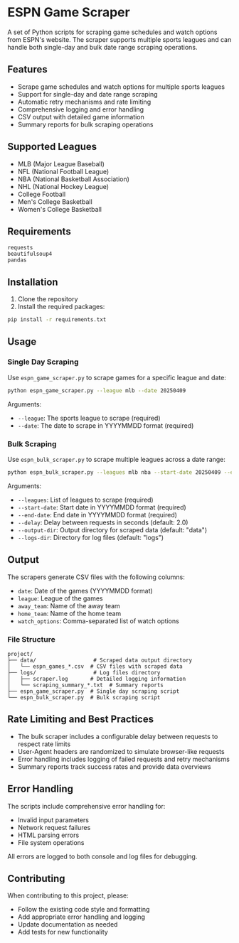 # ESPN Game Scraper

A set of Python scripts for scraping game schedules and watch options from ESPN's website. The scraper supports multiple sports leagues and can handle both single-day and bulk date range scraping operations.

## Features

- Scrape game schedules and watch options for multiple sports leagues
- Support for single-day and date range scraping
- Automatic retry mechanisms and rate limiting
- Comprehensive logging and error handling
- CSV output with detailed game information
- Summary reports for bulk scraping operations

## Supported Leagues

- MLB (Major League Baseball)
- NFL (National Football League)
- NBA (National Basketball Association)
- NHL (National Hockey League)
- College Football
- Men's College Basketball
- Women's College Basketball

## Requirements

```
requests
beautifulsoup4
pandas
```

## Installation

1. Clone the repository
2. Install the required packages:
```bash
pip install -r requirements.txt
```

## Usage

### Single Day Scraping

Use `espn_game_scraper.py` to scrape games for a specific league and date:

```bash
python espn_game_scraper.py --league mlb --date 20250409
```

Arguments:
- `--league`: The sports league to scrape (required)
- `--date`: The date to scrape in YYYYMMDD format (required)

### Bulk Scraping

Use `espn_bulk_scraper.py` to scrape multiple leagues across a date range:

```bash
python espn_bulk_scraper.py --leagues mlb nba --start-date 20250409 --end-date 20250415 --delay 2.0
```

Arguments:
- `--leagues`: List of leagues to scrape (required)
- `--start-date`: Start date in YYYYMMDD format (required)
- `--end-date`: End date in YYYYMMDD format (required)
- `--delay`: Delay between requests in seconds (default: 2.0)
- `--output-dir`: Output directory for scraped data (default: "data")
- `--logs-dir`: Directory for log files (default: "logs")

## Output

The scrapers generate CSV files with the following columns:
- `date`: Date of the games (YYYYMMDD format)
- `league`: League of the games
- `away_team`: Name of the away team
- `home_team`: Name of the home team
- `watch_options`: Comma-separated list of watch options

### File Structure

```
project/
├── data/                  # Scraped data output directory
│   └── espn_games_*.csv  # CSV files with scraped data
├── logs/                  # Log files directory
│   ├── scraper.log       # Detailed logging information
│   └── scraping_summary_*.txt  # Summary reports
├── espn_game_scraper.py  # Single day scraping script
└── espn_bulk_scraper.py  # Bulk scraping script
```

## Rate Limiting and Best Practices

- The bulk scraper includes a configurable delay between requests to respect rate limits
- User-Agent headers are randomized to simulate browser-like requests
- Error handling includes logging of failed requests and retry mechanisms
- Summary reports track success rates and provide data overviews

## Error Handling

The scripts include comprehensive error handling for:
- Invalid input parameters
- Network request failures
- HTML parsing errors
- File system operations

All errors are logged to both console and log files for debugging.

## Contributing

When contributing to this project, please:
- Follow the existing code style and formatting
- Add appropriate error handling and logging
- Update documentation as needed
- Add tests for new functionality
